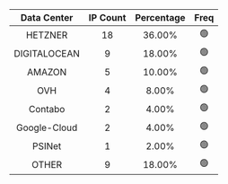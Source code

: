| Data Center | IP Count | Percentage | Freq |
|:------------:|:--------:|:-----------:|:-----:|
| HETZNER | 18 | 36.00% | 🟢 |
| DIGITALOCEAN | 9 | 18.00% | 🟢 |
| AMAZON | 5 | 10.00% | 🟢 |
| OVH | 4 | 8.00% | 🟢 |
| Contabo | 2 | 4.00% | 🟢 |
| Google-Cloud | 2 | 4.00% | 🟢 |
| PSINet | 1 | 2.00% | 🟢 |
| OTHER | 9 | 18.00% | 🟢 |